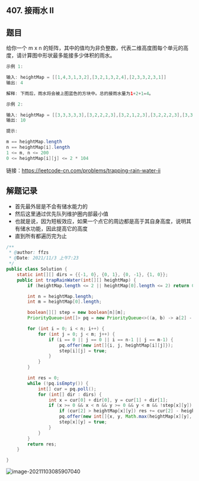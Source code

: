 ## 407. 接雨水 II

## 题目

给你一个 m x n 的矩阵，其中的值均为非负整数，代表二维高度图每个单元的高度，请计算图中形状最多能接多少体积的雨水。

```java
示例 1:

输入: heightMap = [[1,4,3,1,3,2],[3,2,1,3,2,4],[2,3,3,2,3,1]]
输出: 4

解释: 下雨后，雨水将会被上图蓝色的方块中。总的接雨水量为1+2+1=4。

示例 2:

输入: heightMap = [[3,3,3,3,3],[3,2,2,2,3],[3,2,1,2,3],[3,2,2,2,3],[3,3,3,3,3]]
输出: 10
```

```java
提示:

m == heightMap.length
n == heightMap[i].length
1 <= m, n <= 200
0 <= heightMap[i][j] <= 2 * 104
```


链接：https://leetcode-cn.com/problems/trapping-rain-water-ii

## 解题记录

+ 首先最外层是不会有储水能力的
+ 然后这里通过优先队列维护圈内部最小值
+ 也就是说，因为短板效应，如果一个点它的周边都是高于其自身高度，说明其有储水功能，因此提高它的高度
+ 直到所有都遍历完为止

```java
/**
 * @author: ffzs
 * @Date: 2021/11/3 上午7:23
 */
public class Solution {
    static int[][] dirs = {{-1, 0}, {0, 1}, {0, -1}, {1, 0}};
    public int trapRainWater(int[][] heightMap) {
        if (heightMap.length <= 2 || heightMap[0].length <= 2) return 0;

        int n = heightMap.length;
        int m = heightMap[0].length;

        boolean[][] step = new boolean[n][m];
        PriorityQueue<int[]> pq = new PriorityQueue<>((a, b) -> a[2] - b[2]);

        for (int i = 0; i < n; i++) {
            for (int j = 0; j < m; j++) {
                if (i == 0 || j == 0 || i == n-1 || j == m-1) {
                    pq.offer(new int[]{i, j, heightMap[i][j]});
                    step[i][j] = true;
                }
            }
        }

        int res = 0;
        while (!pq.isEmpty()) {
            int[] cur = pq.poll();
            for (int[] dir : dirs) {
                int x = cur[0] + dir[0], y = cur[1] + dir[1];
                if (x >= 0 && x < n && y >= 0 && y < m && !step[x][y]) {
                    if (cur[2] > heightMap[x][y]) res += cur[2] - heightMap[x][y];
                    pq.offer(new int[]{x, y, Math.max(heightMap[x][y], cur[2])});
                    step[x][y] = true;
                }
            }
        }
        return res;
    }

}
```

![image-20211103085907040](https://gitee.com/ffzs/picture_go/raw/master/img/image-20211103085907040.png)